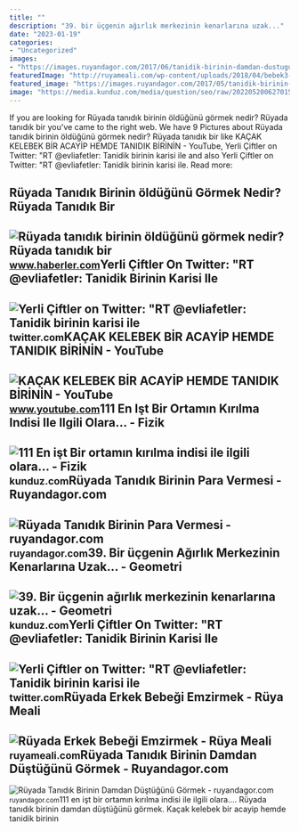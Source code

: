```yaml
---
title: ""
description: "39. bir üçgenin ağırlık merkezinin kenarlarına uzak..."
date: "2023-01-19"
categories:
- "Uncategorized"
images:
- "https://images.ruyandagor.com/2017/06/tanidik-birinin-damdan-dustugunu-gormek-0143.jpg"
featuredImage: "http://ruyameali.com/wp-content/uploads/2018/04/bebek3-1.jpg"
featured_image: "https://images.ruyandagor.com/2017/05/tanidik-birinin-para-vermesi-1534.jpg"
image: "https://media.kunduz.com/media/question/seo/raw/20220520062701550807-410936.jpeg?h=512"
---
```


If you are looking for Rüyada tanıdık birinin öldüğünü görmek nedir? Rüyada tanıdık bir you've came to the right web. We have 9 Pictures about Rüyada tanıdık birinin öldüğünü görmek nedir? Rüyada tanıdık bir like KAÇAK KELEBEK BİR ACAYİP HEMDE TANIDIK BİRİNİN - YouTube, Yerli Çiftler on Twitter: "RT @evliafetler: Tanidik birinin karisi ile and also Yerli Çiftler on Twitter: "RT @evliafetler: Tanidik birinin karisi ile. Read more:

Rüyada Tanıdık Birinin öldüğünü Görmek Nedir? Rüyada Tanıdık Bir
----------------------------------------------------------------

 ![Rüyada tanıdık birinin öldüğünü görmek nedir? Rüyada tanıdık bir](https://i.hbrcdn.com/haber/2023/02/23/ruyada-tanidik-birinin-oldugunu-gormek-nedir-15653338_1089_amp.jpg) <small>www.haberler.com</small>Yerli Çiftler On Twitter: "RT @evliafetler: Tanidik Birinin Karisi Ile
----------------------------------------------------------------------

 ![Yerli Çiftler on Twitter: "RT @evliafetler: Tanidik birinin karisi ile](https://pbs.twimg.com/media/FpMt190X0AwnfSR.jpg) <small>twitter.com</small>KAÇAK KELEBEK BİR ACAYİP HEMDE TANIDIK BİRİNİN - YouTube
--------------------------------------------------------

 ![KAÇAK KELEBEK BİR ACAYİP HEMDE TANIDIK BİRİNİN - YouTube](https://i.ytimg.com/vi/4p8B7g_1sK8/maxresdefault.jpg) <small>www.youtube.com</small>111 En Işt Bir Ortamın Kırılma Indisi Ile Ilgili Olara... - Fizik
-----------------------------------------------------------------

 ![111 En işt Bir ortamın kırılma indisi ile ilgili olara... - Fizik](https://media.kunduz.com/media/question/seo/raw/20220831195636331785-489041.jpeg?h=512) <small>kunduz.com</small>Rüyada Tanıdık Birinin Para Vermesi - Ruyandagor.com
----------------------------------------------------

 ![Rüyada Tanıdık Birinin Para Vermesi - ruyandagor.com](https://images.ruyandagor.com/2017/05/tanidik-birinin-para-vermesi-1534.jpg) <small>ruyandagor.com</small>39. Bir üçgenin Ağırlık Merkezinin Kenarlarına Uzak... - Geometri
-----------------------------------------------------------------

 ![39. Bir üçgenin ağırlık merkezinin kenarlarına uzak... - Geometri](https://media.kunduz.com/media/question/seo/raw/20220520062701550807-410936.jpeg?h=512) <small>kunduz.com</small>Yerli Çiftler On Twitter: "RT @evliafetler: Tanidik Birinin Karisi Ile
----------------------------------------------------------------------

 ![Yerli Çiftler on Twitter: "RT @evliafetler: Tanidik birinin karisi ile](https://pbs.twimg.com/media/FpMt19xWYAAaYnx.jpg) <small>twitter.com</small>Rüyada Erkek Bebeği Emzirmek - Rüya Meali
-----------------------------------------

 ![Rüyada Erkek Bebeği Emzirmek - Rüya Meali](http://ruyameali.com/wp-content/uploads/2018/04/bebek3-1.jpg) <small>ruyameali.com</small>Rüyada Tanıdık Birinin Damdan Düştüğünü Görmek - Ruyandagor.com
---------------------------------------------------------------

 ![Rüyada Tanıdık Birinin Damdan Düştüğünü Görmek - ruyandagor.com](https://images.ruyandagor.com/2017/06/tanidik-birinin-damdan-dustugunu-gormek-0143.jpg) <small>ruyandagor.com</small>111 en işt bir ortamın kırılma indisi ile ilgili olara.... Rüyada tanıdık birinin damdan düştüğünü görmek. Kaçak kelebek bi̇r acayi̇p hemde tanidik bi̇ri̇ni̇n
